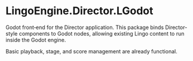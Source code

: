 # LingoEngine.Director.LGodot

Godot front‑end for the Director application. This package binds Director-style components to Godot nodes, allowing existing Lingo content to run inside the Godot engine.

Basic playback, stage, and score management are already functional.
